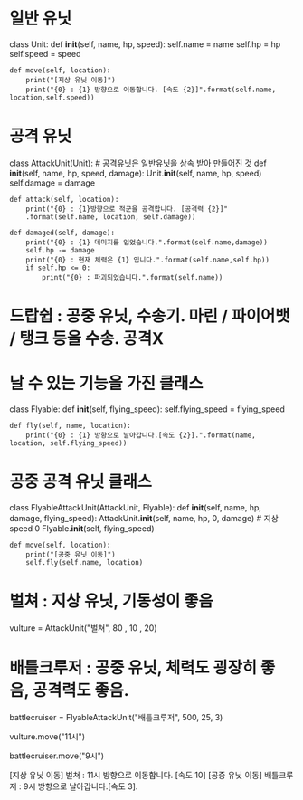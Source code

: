 # 일반 유닛
class Unit:
    def __init__(self, name, hp, speed):
        self.name = name
        self.hp = hp
        self.speed = speed

    def move(self, location):
        print("[지상 유닛 이동]")
        print("{0} : {1} 방향으로 이동합니다. [속도 {2}]".format(self.name, location,self.speed))

# 공격 유닛
class AttackUnit(Unit):  # 공격유닛은 일반유닛을 상속 받아 만들어진 것
    def __init__(self, name, hp, speed, damage):
        Unit.__init__(self, name, hp, speed)
        self.damage = damage

    def attack(self, location):
        print("{0} : {1}방향으로 적군을 공격합니다. [공격력 {2}]"
        .format(self.name, location, self.damage))

    def damaged(self, damage):
        print("{0} : {1} 데미지를 입었습니다.".format(self.name,damage))
        self.hp -= damage
        print("{0} : 현재 체력은 {1} 입니다.".format(self.name,self.hp))
        if self.hp <= 0:
            print("{0} : 파괴되었습니다.".format(self.name))


# 드랍쉽 : 공중 유닛, 수송기. 마린 / 파이어뱃 / 탱크  등을 수송. 공격X

# 날 수 있는 기능을 가진 클래스
class Flyable:
    def __init__(self, flying_speed):
        self.flying_speed = flying_speed

    def fly(self, name, location):
        print("{0} : {1} 방향으로 날아갑니다.[속도 {2}].".format(name, location, self.flying_speed))

# 공중 공격 유닛 클래스
class FlyableAttackUnit(AttackUnit, Flyable):
    def __init__(self, name, hp, damage, flying_speed):
        AttackUnit.__init__(self, name, hp, 0,  damage) # 지상 speed 0
        Flyable.__init__(self, flying_speed) 

    def move(self, location):
        print("[공중 유닛 이동]")
        self.fly(self.name, location)

# 벌쳐 : 지상 유닛, 기동성이 좋음
vulture = AttackUnit("벌쳐", 80 , 10 , 20)

# 배틀크루저 : 공중 유닛, 체력도 굉장히 좋음, 공격력도 좋음.
battlecruiser = FlyableAttackUnit("배틀크루저", 500, 25, 3)

vulture.move("11시")

battlecruiser.move("9시")

[지상 유닛 이동]
벌쳐 : 11시 방향으로 이동합니다. [속도 10]
[공중 유닛 이동]
배틀크루저 : 9시 방향으로 날아갑니다.[속도 3].
